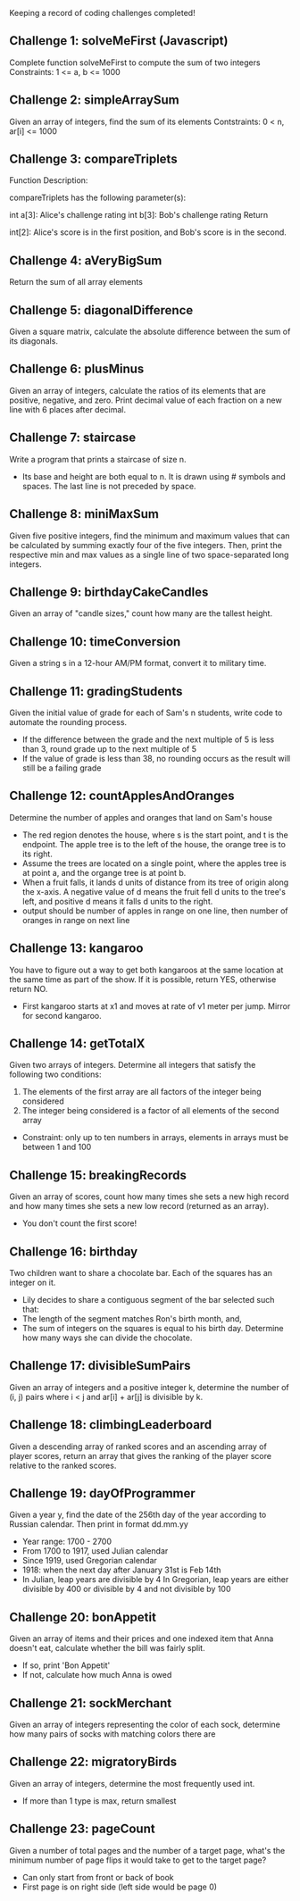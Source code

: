 Keeping a record of coding challenges completed!

## Challenge 1: solveMeFirst (Javascript)
Complete function solveMeFirst to compute the sum of two integers
Constraints: 1 <= a, b <= 1000

## Challenge 2: simpleArraySum
Given an array of integers, find the sum of its elements
Contstraints: 0 < n, ar[i] <= 1000

## Challenge 3: compareTriplets
Function Description:

compareTriplets has the following parameter(s):

int a[3]: Alice's challenge rating
int b[3]: Bob's challenge rating
Return

int[2]: Alice's score is in the first position, and Bob's score is in the second.

## Challenge 4: aVeryBigSum

Return the sum of all array elements

## Challenge 5: diagonalDifference

Given a square matrix, calculate the absolute difference between the sum of its diagonals.

## Challenge 6: plusMinus

Given an array of integers, calculate the ratios of its elements that are positive, negative, and zero.  Print decimal value of each fraction on a new line with 6 places after decimal.

## Challenge 7: staircase

Write a program that prints a staircase of size n.
- Its base and height are both equal to n.  It is drawn using # symbols and spaces.  The last line is not preceded by space.

## Challenge 8: miniMaxSum

Given five positive integers, find the minimum and maximum values that can be calculated by summing exactly four of the five integers.  Then, print the respective min and max values as a single line of two space-separated long integers.

## Challenge 9: birthdayCakeCandles

Given an array of "candle sizes," count how many are the tallest height. 

## Challenge 10: timeConversion

Given a string s in a 12-hour AM/PM format, convert it to military time.

## Challenge 11: gradingStudents

Given the initial value of grade for each of Sam's n students, write code to automate the rounding process.
- If the difference between the grade and the next multiple of 5 is less than 3, round grade up to the next multiple of 5
- If the value of grade is less than 38, no rounding occurs as the result will still be a failing grade

## Challenge 12: countApplesAndOranges
Determine the number of apples and oranges that land on Sam's house
- The red region denotes the house, where s is the start point, and t is the endpoint.  The apple tree is to the left of the house, the orange tree is to its right.
- Assume the trees are located on a single point, where the apples tree is at point a, and the organge tree is at point b.
- When a fruit falls, it lands d units of distance from its tree of origin along the x-axis.  A negative value of d means the fruit fell d units to the tree's left, and positive d means it falls d units to the right.
- output should be number of apples in range on one line, then number of oranges in range on next line

## Challenge 13: kangaroo
You have to figure out a way to get both kangaroos at the same location at the same time as part of the show.  If it is possible, return YES, otherwise return NO.
- First kangaroo starts at x1 and moves at rate of v1 meter per jump.  Mirror for second kangaroo.

## Challenge 14: getTotalX
Given two arrays of integers. Determine all integers that satisfy the following two conditions:
1. The elements of the first array are all factors of the integer being considered
2. The integer being considered is a factor of all elements of the second array
- Constraint: only up to ten numbers in arrays, elements in arrays must be between 1 and 100

## Challenge 15: breakingRecords
Given an array of scores, count how many times she sets a new high record and how many times she sets a new low record (returned as an array).
- You don't count the first score!

## Challenge 16: birthday
Two children want to share a chocolate bar.  Each of the squares has an integer on it.
- Lily decides to share a contiguous segment of the bar selected such that:
- The length of the segment matches Ron's birth month, and,
- The sum of integers on the squares is equal to his birth day.
Determine how many ways she can divide the chocolate.

## Challenge 17: divisibleSumPairs
Given an array of integers and a positive integer k, determine the number of (i, j) pairs where i < j and ar[i] + ar[j] is divisible by k.

## Challenge 18: climbingLeaderboard
Given a descending array of ranked scores and an ascending array of player scores, return an array that gives the ranking of the player score relative to the ranked scores.

## Challenge 19: dayOfProgrammer
Given a year y, find the date of the 256th day of the year according to Russian calendar.  Then print in format dd.mm.yy
- Year range: 1700 - 2700
- From 1700 to 1917, used Julian calendar
- Since 1919, used Gregorian calendar
- 1918: when the next day after January 31st is Feb 14th
- In Julian, leap years are divisible by 4
In Gregorian, leap years are either divisible by 400 or divisible by 4 and not divisible by 100

## Challenge 20: bonAppetit
Given an array of items and their prices and one indexed item that Anna doesn't eat, calculate whether the bill was fairly split.
- If so, print 'Bon Appetit'
- If not, calculate how much Anna is owed

## Challenge 21: sockMerchant
Given an array of integers representing the color of each sock, determine how many pairs of socks with matching colors there are

## Challenge 22: migratoryBirds
Given an array of integers, determine the most frequently used int.
- If more than 1 type is max, return smallest

## Challenge 23: pageCount
Given a number of total pages and the number of a target page, what's the minimum number of page flips it would take to get to the target page?
- Can only start from front or back of book
- First page is on right side (left side would be page 0)